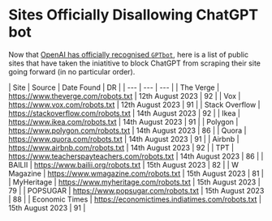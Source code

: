 # Sites Officially Disallowing ChatGPT bot

Now that [OpenAI has officially recognised `GPTbot`](https://platform.openai.com/docs/gptbot), here is a list of public sites that have taken the iniatitive to block ChatGPT from scraping their site going forward (in no particular order). 

| Site | Source | Date Found | DR |
| --- | --- | --- |
| The Verge |  https://www.theverge.com/robots.txt | 12th August 2023 | 92 |
| Vox | https://www.vox.com/robots.txt | 12th August 2023 | 91 |
| Stack Overflow | https://stackoverflow.com/robots.txt | 14th August 2023 | 92 |
| Ikea | https://www.ikea.com/robots.txt | 14th August 2023 | 91 |
| Polygon | https://www.polygon.com/robots.txt | 14th August 2023 | 86 |
| Quora | https://www.quora.com/robots.txt | 14th August 2023 | 91 |
| Airbnb | https://www.airbnb.com/robots.txt | 14th August 2023 | 92 |
| TPT | https://www.teacherspayteachers.com/robots.txt | 14th August 2023 | 86 |
| BAILII | https://www.bailii.org/robots.txt | 15th August 2023 | 82 |
| W Magazine | https://www.wmagazine.com/robots.txt | 15th August 2023 | 81 |
| MyHeritage | https://www.myheritage.com/robots.txt | 15th August 2023 | 79 |
| POPSUGAR | https://www.popsugar.com/robots.txt | 15th August 2023 | 88 |
| Economic Times | https://economictimes.indiatimes.com/robots.txt | 15th August 2023 | 91 |
